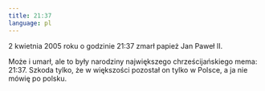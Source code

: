 ```yaml
---
title: 21:37
language: pl
---
```


2 kwietnia 2005 roku o godzinie 21:37 zmarł papież Jan Paweł II.

Może i umarł, ale to były narodziny największego chrześcijańskiego mema: 21:37. Szkoda tylko, że w większości pozostał on tylko w Polsce, a ja nie mówię po polsku.
